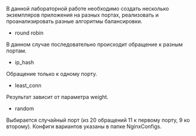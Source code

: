 В данной лабораторной работе необходимо создать несколько экземпляров приложения на разных портах, реализовать и проанализировать разные алгоритмы балансировки.
- round robin

В данном случае последовательно происходит обращение к разным портам.
- ip_hash

Обращение только к одному порту.
- least_conn

Результат зависит от параметра weight.
- random

Выбирается случайный порт (из 20 обращений 11 к первому порту, 9 ко второму).
Конфиги вариантов указаны в папке NginxConfigs.

